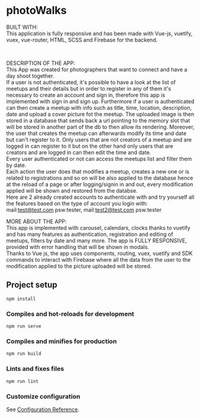 # photoWalks

BUILT WITH: <br>
This application is fully responsive and has been made with Vue-js, vuetify, vuex, vue-router, HTML, SCSS and Firebase for the backend.

<br>

DESCRIPTION OF THE APP: <br>
This App was created for photographers that want to connect and have a day shoot together.<br>
If a user is not authenticated, it's possible to have a look at the list of meetups and their details but in order to register in any of them it's necessary to create an account and sign in, therefore this app is implemented with sign in and sign up. Furthermore if a user is authenticated can then create a meetup with info such as title, time, location, description, date and upload a cover picture fot the meetup. The uploaded image is then stored in a database that sends back a url pointing to the memory slot that will be stored in another part of the db to then allow its rendering. Moreover, the user that creates the meetup can afterwards modify its time and date but can't register to it. Only users that are not creators of a meetup and are logged in can register to it but on the other hand only users that are creators and are logged in can then edit the time and date.<br>
Every user authenticated or not can access the meetups list and filter them by date. <br>
Each action the user does that modifies a meetup, creates a new one or is related to registrations and so on will be also applied to the database hence at the reload of a page or after logging/signin in and out, every modification applied will be shown and restored from the databse.<br>
Here are 2 already created accounts to authenticate with and try yourself all the features based on the type of account you login with:<br>
mail:test@test.com psw:tester, mail:test2@test.com psw:tester<br>

MORE ABOUT THE APP: <br>
This app is implemented with carousel, calendars, clocks thanks to vuetify and has many features as authentication, registration and editing of meetups, filters by date and many more.
The app is FULLY RESPONSIVE, provided with error handling that will be shown in modals. <br>
Thanks to Vue js, the app uses components, routing, vuex, vuetify and SDK commands to interact with Firebase where all the data from the user to the modification applied to the picture uploaded will be stored.

## Project setup

```
npm install
```

### Compiles and hot-reloads for development

```
npm run serve
```

### Compiles and minifies for production

```
npm run build
```

### Lints and fixes files

```
npm run lint
```

### Customize configuration

See [Configuration Reference](https://cli.vuejs.org/config/).
